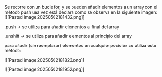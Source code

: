 Se recorre con un bucle for, y se pueden añadir elementos a un array con el método push una vez está declara como se observa en la siguiente imagen:
![[Pasted image 20250502181432.png]]

.push -> se utiliza para añadir elementos al final del array


.unshift -> se utiliza para añadir elementos al principio del array

para añadir (sin reemplazar) elementos en cualquier posición se utiliza este método:

![[Pasted image 20250502181823.png]]

![[Pasted image 20250502181952.png]]
